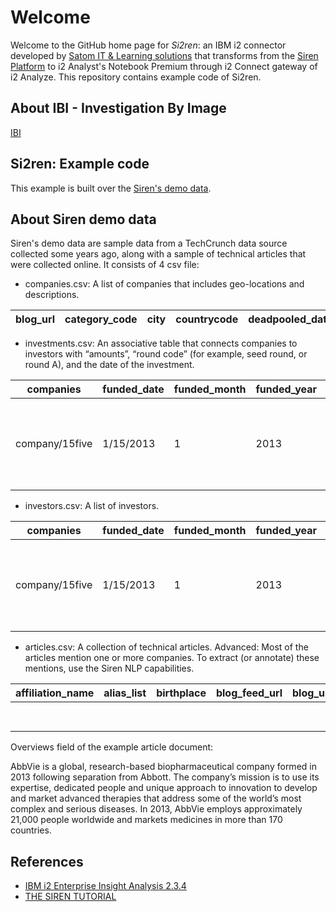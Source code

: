 # Welcome 
Welcome to the GitHub home page for *Si2ren*: an IBM i2 connector developed by [Satom IT & Learning solutions](https://satom.net/) that transforms from the [Siren Platform](https://siren.io/) to i2 Analyst's Notebook Premium through i2 Connect gateway of i2 Analyze. 
This repository contains example code of Si2ren.

## About IBI - Investigation By Image
[IBI](https://www.investigationbyimage.com/developpement)

## Si2ren: Example code
This example is built over the [Siren's demo data](https://docs.siren.io/siren-platform-user-guide/11.0/getting-started/getting-started-with-demo-data.html). 

## About Siren demo data
Siren's demo data are sample data from a TechCrunch data source collected some years ago, along with a sample of technical articles that were collected online.
It consists of 4 csv file:
 - companies.csv: A list of companies that includes geo-locations and descriptions.

| blog_url | category_code | city | countrycode | deadpooled_date | description | email_address | founded_date | hasstatus | homepage_url | id | label | Geopoint | number_of_employees | one_competitor | overview | phone_number | statecode | url |
|----------|---------------|------|-------------|-----------------|-------------|---------------|--------------|-----------|--------------|----|-------|----------|---------------------|----------------|----------|--------------|-----------|-----|

- investments.csv: An associative table that connects companies to investors with “amounts”, “round code” (for example, seed round, or round A), and the date of the investment.

| companies      | funded_date | funded_month | funded_year | hassourcedescription                                                                                                       | hassourceurl                                                                                                                                          | id                          | investors                    | label                | raised_amount | raised_currency_code | round_code   | shortInvID   |
|----------------|-------------|--------------|-------------|----------------------------------------------------------------------------------------------------------------------------|-------------------------------------------------------------------------------------------------------------------------------------------------------|-----------------------------|------------------------------|----------------------|---------------|----------------------|--------------|--------------|
| company/15five | 1/15/2013   | 1            | 2013        | 15Five Wants Employees To Have A Voice, Raises $1M From Yammer   s David Sacks, 500 Startups, Ben Parr And More To Give It | http://techcrunch.com/2013/01/15/15five-wants-employees-to-have-a-voice-raises-1m-from-yammers-david-sacks-500-startups-ben-parr-and-more-to-give-it/ | company/15five/funding/2217 | person/investor/matt-brezina | Investment in 15Five | 1000000       | USD                  | unattributed | matt-brezina |

- investors.csv: A list of investors.

| companies      | funded_date | funded_month | funded_year | hassourcedescription                                                                                                       | hassourceurl                                                                                                                                          | id                          | investors                    | label                | raised_amount | raised_currency_code | round_code   | shortInvID   |
|----------------|-------------|--------------|-------------|----------------------------------------------------------------------------------------------------------------------------|-------------------------------------------------------------------------------------------------------------------------------------------------------|-----------------------------|------------------------------|----------------------|---------------|----------------------|--------------|--------------|
| company/15five | 1/15/2013   | 1            | 2013        | 15Five Wants Employees To Have A Voice, Raises $1M From Yammer   s David Sacks, 500 Startups, Ben Parr And More To Give It | http://techcrunch.com/2013/01/15/15five-wants-employees-to-have-a-voice-raises-1m-from-yammers-david-sacks-500-startups-ben-parr-and-more-to-give-it/ | company/15five/funding/2217 | person/investor/matt-brezina | Investment in 15Five | 1000000       | USD                  | unattributed | matt-brezina |

- articles.csv: A collection of technical articles. Advanced: Most of the articles mention one or more companies. To extract (or annotate) these mentions, use the Siren NLP capabilities.

| affiliation_name | alias_list | birthplace | blog_feed_url | blog_url | category_code | city    | countrycode | created_at | deadpooled_date | description               | email_address | first_name | founded_month | founded_year | homepage_url          | id                      | investor.category_code | investortype | label  | last_name | number_of_employees | overview                                                                                                                                                                                                                                                                                                                                                                                                                                                        | phone_number | statecode | twitter_username | updated_at | url                                      | web_presence |
|------------------|------------|------------|---------------|----------|---------------|---------|-------------|------------|-----------------|---------------------------|---------------|------------|---------------|--------------|-----------------------|-------------------------|------------------------|--------------|--------|-----------|---------------------|-----------------------------------------------------------------------------------------------------------------------------------------------------------------------------------------------------------------------------------------------------------------------------------------------------------------------------------------------------------------------------------------------------------------------------------------------------------------|--------------|-----------|------------------|------------|------------------|--------------|
|                  |            |            |               |          | biotech       | Chicago | USA         |            |                 | Biopharmaceutical company |               |            | 0             | 2013         | http://www.abbvie.com | company/investor/abbvie | biotech                | company      | AbbVie |           |                     | | No number    | IL        |                  |            | http://www.crunchbase.com/company/abbvie |              |      

>>>
Overviews field of the example article document: <p>AbbVie is a global, research-based biopharmaceutical company formed in 2013 following separation from Abbott. The company&#8217;s mission is to use its expertise, dedicated people and unique approach to innovation to develop and market advanced therapies that address some of the world&#8217;s most complex and serious diseases. In 2013, AbbVie employs approximately 21,000 people worldwide and markets medicines in more than 170 countries.</p> 
>>>

## References
- [IBM i2 Enterprise Insight Analysis 2.3.4](https://www.ibm.com/support/knowledgecenter/SSXVXZ_2.3.4/com.ibm.i2.releasenotes.doc/eia.html)
- [THE SIREN TUTORIAL](https://siren.io/getting-started/)
